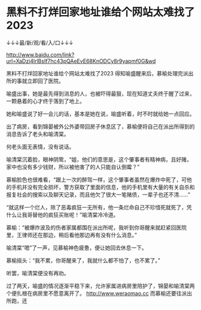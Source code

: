 # 黑料不打烊回家地址谁给个网站太难找了2023

↓↓↓最/新/观/看/入/口↓↓↓

http://www.baidu.com/link?url=XaDzi4lrlBsIf7hc43pQAeEvE68KnODCy8r9yapmf0G&wd

黑料不打烊回家地址谁给个网站太难找了2023
得知喻盛醒来后，慕榆处理完派出所的事就立即回了医院。

喻盛出事，她是最先得到消息的人，也被吓得最狠，现在知道丈夫终于醒了过来，一颗悬着的心才终于落到了地上。

她和喻盛说了好一会儿的话，基本是她在说，喻盛听着，时不时就给她一点回应。

出了病房，看到锦晏被外公外婆带回房子休息区了，慕榆便将自己在派出所得到的消息告诉了老头和喻清棠。

何老头面无表情，没有说话。

喻清棠沉着脸，眼神阴鸷，“姐，他们的意思是，这个肇事者有精神病，且好赌，家中也没有多少钱财，所以被他害了的人只能自认倒霉？”

慕榆脸色也很难看，“跟上一次的醉驾一样，这个肇事者虽然在爆炸中死了，可他的手机并没有完全损坏，警方获取了里面的信息，他的手机里有大量的有关自杀和报复社会的搜索以及聊天记录，而且他欠了很大一笔赌债，一辈子也还不清……”

“就这样一个烂人，除了恶毒疯狂一无所有，他一条烂命自己不珍惜死就死了，凭什么让我哥替他的疯狂买账呢！”喻清棠冷冷道。

慕榆：“被爆炸波及的伤者家属都围在派出所呢，我听到你哥醒来就赶紧回医院里，王律师还在那边，稍后看他那边再有没有什么消息。”

喻清棠“嗯”了一声，见慕榆神色疲惫，便让她回去休息一下。

慕榆摇头：“我不累，你哥醒来了，我就什么都不怕了，也不累了。”

听罢，喻清棠便没有再劝。

过了两天，喻盛的情况逐渐平稳下来，允许家属进病房里陪护了，锦晏和喻清棠两个便扎根在病房里不愿意离开了。
http://www.weraomao.cc
而慕榆还要往派出所跑，还
